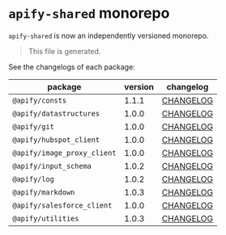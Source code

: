 # `apify-shared` monorepo

`apify-shared` is now an independently versioned monorepo.

> This file is generated.

See the changelogs of each package:

package | version | changelog
--------|---------|----------
`@apify/consts` | 1.1.1 | [CHANGELOG](./packages/consts/CHANGELOG.md)
`@apify/datastructures` | 1.0.0 | [CHANGELOG](./packages/datastructures/CHANGELOG.md)
`@apify/git` | 1.0.0 | [CHANGELOG](./packages/git/CHANGELOG.md)
`@apify/hubspot_client` | 1.0.0 | [CHANGELOG](./packages/hubspot_client/CHANGELOG.md)
`@apify/image_proxy_client` | 1.0.0 | [CHANGELOG](./packages/image_proxy_client/CHANGELOG.md)
`@apify/input_schema` | 1.0.2 | [CHANGELOG](./packages/input_schema/CHANGELOG.md)
`@apify/log` | 1.0.2 | [CHANGELOG](./packages/log/CHANGELOG.md)
`@apify/markdown` | 1.0.3 | [CHANGELOG](./packages/markdown/CHANGELOG.md)
`@apify/salesforce_client` | 1.0.0 | [CHANGELOG](./packages/salesforce_client/CHANGELOG.md)
`@apify/utilities` | 1.0.3 | [CHANGELOG](./packages/utilities/CHANGELOG.md)
